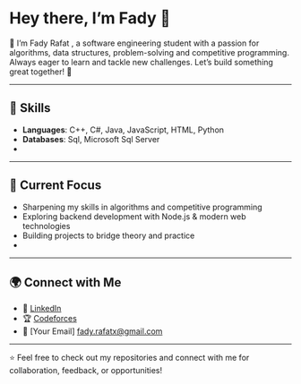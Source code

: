 # Hey there, I’m Fady 👋

👋 I’m Fady Rafat , a software engineering student with a passion for algorithms, data structures, problem-solving and competitive programming. Always eager to learn and tackle new challenges. Let’s build something great together! 🚀

---

## 🔧 Skills

- **Languages**: C++, C#, Java, JavaScript, HTML, Python
- **Databases**: Sql, Microsoft Sql Server
- 
---

## 🎯 Current Focus

- Sharpening my skills in algorithms and competitive programming  
- Exploring backend development with Node.js & modern web technologies  
- Building projects to bridge theory and practice
-   
---

## 🌍 Connect with Me  

- 💼 [LinkedIn](https://www.linkedin.com/in/fady-rafat-81336428b/)  
- 🏆 [Codeforces](https://codeforces.com/profile/JustOK)  
- 📧 [Your Email] fady.rafatx@gmail.com  

---

⭐️ Feel free to check out my repositories and connect with me for collaboration, feedback, or opportunities!

